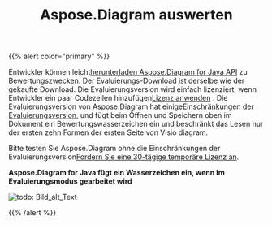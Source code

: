 ﻿---
title: Aspose.Diagram auswerten
type: docs
weight: 80
url: /de/java/evaluate-aspose-diagram/
---
{{% alert color="primary" %}} 

 Entwickler können leicht[herunterladen Aspose.Diagram for Java API](https://downloads.aspose.com/diagram/java) zu Bewertungszwecken. Der Evaluierungs-Download ist derselbe wie der gekaufte Download. Die Evaluierungsversion wird einfach lizenziert, wenn Entwickler ein paar Codezeilen hinzufügen[Lizenz anwenden](/diagram/de/java/licensing/#applying-a-license) . Die Evaluierungsversion von Aspose.Diagram hat einige[Einschränkungen der Evaluierungsversion](/diagram/de/java/licensing/#evaluation-version-limitations), und fügt beim Öffnen und Speichern oben im Dokument ein Bewertungswasserzeichen ein und beschränkt das Lesen nur der ersten zehn Formen der ersten Seite von Visio diagram.

 Bitte testen Sie Aspose.Diagram ohne die Einschränkungen der Evaluierungsversion[Fordern Sie eine 30-tägige temporäre Lizenz an](https://purchase.aspose.com/temporary-license).

**Aspose.Diagram for Java fügt ein Wasserzeichen ein, wenn im Evaluierungsmodus gearbeitet wird** 

![todo: Bild_alt_Text](evaluate-aspose-diagram_1.png)

{{% /alert %}}
